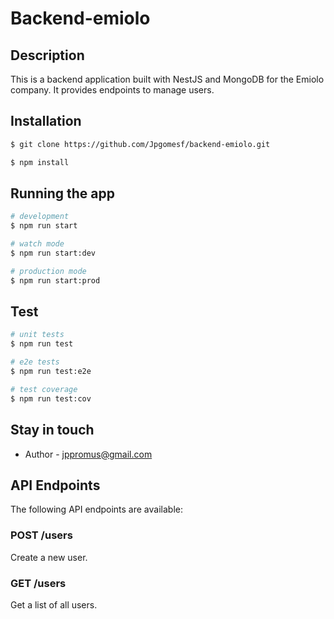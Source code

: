 # Backend-emiolo 

## Description

This is a backend application built with NestJS and MongoDB for the Emiolo company. It provides endpoints to manage users.

## Installation

```bash
$ git clone https://github.com/Jpgomesf/backend-emiolo.git
```

```bash
$ npm install
```

## Running the app

```bash
# development
$ npm run start

# watch mode
$ npm run start:dev

# production mode
$ npm run start:prod
```

## Test

```bash
# unit tests
$ npm run test

# e2e tests
$ npm run test:e2e

# test coverage
$ npm run test:cov
```

## Stay in touch

- Author - jppromus@gmail.com

## API Endpoints

The following API endpoints are available:

### POST /users

Create a new user.


### GET /users

Get a list of all users.
